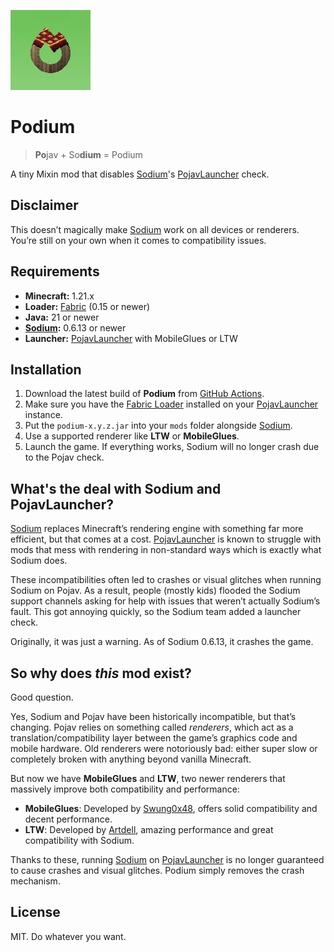 ![icon](https://raw.githubusercontent.com/RaydanOMGr/Podium/refs/heads/master/src/main/resources/assets/podium/icon.png)

# Podium  
> **Po**jav + So**dium** = Podium

A tiny Mixin mod that disables [Sodium](https://github.com/CaffeineMC/sodium-fabric)'s [PojavLauncher](https://github.com/PojavLauncherTeam/PojavLauncher) check.


## Disclaimer
This doesn’t magically make [Sodium](https://github.com/CaffeineMC/sodium-fabric) work on all devices or renderers. You’re still on your own when it comes to compatibility issues.


## Requirements
- **Minecraft:** 1.21.x  
- **Loader:** [Fabric](https://fabricmc.net/use/) (0.15 or newer)  
- **Java:** 21 or newer  
- **[Sodium](https://github.com/CaffeineMC/sodium-fabric):** 0.6.13 or newer  
- **Launcher:** [PojavLauncher](https://github.com/PojavLauncherTeam/PojavLauncher) with MobileGlues or LTW


## Installation
1. Download the latest build of **Podium** from [GitHub Actions](https://github.com/RaydanOMGr/Podium/actions).
2. Make sure you have the [Fabric Loader](https://fabricmc.net/use/) installed on your [PojavLauncher](https://github.com/PojavLauncherTeam/PojavLauncher) instance.
3. Put the `podium-x.y.z.jar` into your `mods` folder alongside [Sodium](https://github.com/CaffeineMC/sodium-fabric).
4. Use a supported renderer like **LTW** or **MobileGlues**.
5. Launch the game. If everything works, Sodium will no longer crash due to the Pojav check.


## What's the deal with Sodium and PojavLauncher?
[Sodium](https://github.com/CaffeineMC/sodium-fabric) replaces Minecraft’s rendering engine with something far more efficient, but that comes at a cost. [PojavLauncher](https://github.com/PojavLauncherTeam/PojavLauncher) is known to struggle with mods that mess with rendering in non-standard ways which is exactly what Sodium does.

These incompatibilities often led to crashes or visual glitches when running Sodium on Pojav. As a result, people (mostly kids) flooded the Sodium support channels asking for help with issues that weren’t actually Sodium’s fault. This got annoying quickly, so the Sodium team added a launcher check.

Originally, it was just a warning. As of Sodium 0.6.13, it crashes the game.


## So why does *this* mod exist?
Good question.

Yes, Sodium and Pojav have been historically incompatible, but that’s changing. Pojav relies on something called *renderers*, which act as a translation/compatibility layer between the game’s graphics code and mobile hardware. Old renderers were notoriously bad: either super slow or completely broken with anything beyond vanilla Minecraft.

But now we have **MobileGlues** and **LTW**, two newer renderers that massively improve both compatibility and performance:
- **MobileGlues**: Developed by [Swung0x48](https://github.com/Swung0x48), offers solid compatibility and decent performance.
- **LTW**: Developed by [Artdell](https://github.com/artdeell), amazing performance and great compatibility with Sodium.

Thanks to these, running [Sodium](https://github.com/CaffeineMC/sodium-fabric) on [PojavLauncher](https://github.com/PojavLauncherTeam/PojavLauncher) is no longer guaranteed to cause crashes and visual glitches. Podium simply removes the crash mechanism.


## License
MIT. Do whatever you want.
